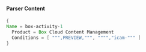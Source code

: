 #### Parser Content
```Java
{
Name = box-activity-1
  Product = Box Cloud Content Management
  Conditions = [ """,PREVIEW,""", """","icam-""" ]
}
```